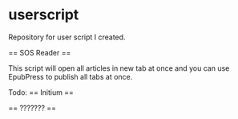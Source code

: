 # userscript
Repository for user script I created.

== SOS Reader ==

This script will open all articles in new tab at once and you can use EpubPress to publish all tabs at once.

Todo:
== Initium ==

== ??????? ==
